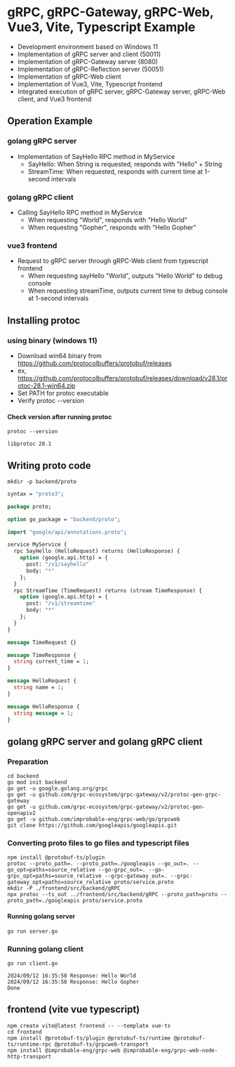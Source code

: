 # gRPC, gRPC-Gateway, gRPC-Web, Vue3, Vite, Typescript Example

- Development environment based on Windows 11
- Implementation of gRPC server and client (50011)
- Implementation of gRPC-Gateway server (8080)
- Implementation of gRPC-Reflection server (50051)
- Implementation of gRPC-Web client
- Implementation of Vue3, Vite, Typescript frontend
- Integrated execution of gRPC server, gRPC-Gateway server, gRPC-Web client, and Vue3 frontend

## Operation Example

### golang gRPC server
- Implementation of SayHello RPC method in MyService
  - SayHello: When String is requested, responds with "Hello" + String
  - StreamTime: When requested, responds with current time at 1-second intervals

### golang gRPC client
- Calling SayHello RPC method in MyService
  - When requesting "World", responds with "Hello World"
  - When requesting "Gopher", responds with "Hello Gopher"

### vue3 frontend
- Request to gRPC server through gRPC-Web client from typescript frontend
  - When requesting sayHello "World", outputs "Hello World" to debug console
  - When requesting streamTime, outputs current time to debug console at 1-second intervals


## Installing protoc 
### using binary (windows 11) 

- Download win64 binary from https://github.com/protocolbuffers/protobuf/releases
- ex, https://github.com/protocolbuffers/protobuf/releases/download/v28.1/protoc-28.1-win64.zip
- Set PATH for protoc executable
- Verify protoc --version

#### Check version after running protoc
```shell
protoc --version
```

```log
libprotoc 28.1
```

## Writing proto code

```
mkdir -p backend/proto
```

```backend/proto/service.proto
syntax = "proto3";

package proto;

option go_package = "backend/proto";

import "google/api/annotations.proto";

service MyService {
  rpc SayHello (HelloRequest) returns (HelloResponse) {
    option (google.api.http) = {
      post: "/v1/sayhello"
      body: "*"
    };
  }
  rpc StreamTime (TimeRequest) returns (stream TimeResponse) {
    option (google.api.http) = {
      post: "/v1/streamtime"
      body: "*"
    };
  }
}

message TimeRequest {}

message TimeResponse {
  string current_time = 1;
}

message HelloRequest {
  string name = 1;
}

message HelloResponse {
  string message = 1;
}
```

## golang gRPC server and golang gRPC client


### Preparation
```shell
cd backend
go mod init backend
go get -u google.golang.org/grpc
go get -u github.com/grpc-ecosystem/grpc-gateway/v2/protoc-gen-grpc-gateway
go get -u github.com/grpc-ecosystem/grpc-gateway/v2/protoc-gen-openapiv2
go get -u github.com/improbable-eng/grpc-web/go/grpcweb
git clone https://github.com/googleapis/googleapis.git
```

### Converting proto files to go files and typescript files
```shell
npm install @protobuf-ts/plugin
protoc --proto_path=. --proto_path=./googleapis --go_out=. --go_opt=paths=source_relative --go-grpc_out=. --go-grpc_opt=paths=source_relative --grpc-gateway_out=. --grpc-gateway_opt=paths=source_relative proto/service.proto
mkdir -P ./frontend/src/backend/gRPC
npx protoc --ts_out ../frontend/src/backend/gRPC --proto_path=proto --proto_path=./googleapis proto/service.proto
```

#### Running golang server

``` shell
go run server.go
```

### Running golang client

```shell
go run client.go
```

``` log
2024/09/12 16:35:58 Response: Hello World
2024/09/12 16:35:58 Response: Hello Gopher
Done
```

## frontend (vite vue typescript)

```shell
npm create vite@latest frontend -- --template vue-ts
cd frontend
npm install @protobuf-ts/plugin @protobuf-ts/runtime @protobuf-ts/runtime-rpc @protobuf-ts/grpcweb-transport
npm install @improbable-eng/grpc-web @improbable-eng/grpc-web-node-http-transport
```







